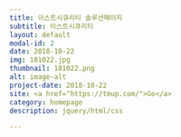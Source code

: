 ```yaml
---
title: 이스트시큐리티 솔루션페이지
subtitle: 이스트시큐리티
layout: default
modal-id: 2
date: 2018-10-22
img: 181022.jpg
thumbnail: 181022.png
alt: image-alt
project-date: 2018-10-22
site: <a href="https://tmup.com/">Go</a>
category: homepage
description: jquery/html/css

---
```

